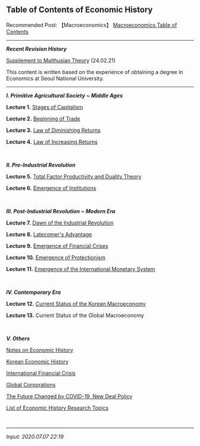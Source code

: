 ## **Table of Contents of Economic History**

Recommended Post: 【Macroeconomics】 [Macroeconomics Table of Contents](https://jb243.github.io/pages/2027)

---

_**Recent Revision History**_

[Supplement to Malthusian Theory](https://jb243.github.io/pages/1653) (24.02.21)

This content is written based on the experience of obtaining a degree in Economics at Seoul National University.

---

**_Ⅰ. Primitive Agricultural Society ~ Middle Ages_**

**Lecture 1.** [Stages of Capitalism](https://jb243.github.io/pages/1639)

**Lecture 2.** [Beginning of Trade](https://jb243.github.io/pages/1652)

**Lecture 3.** [Law of Diminishing Returns](https://jb243.github.io/pages/1653)

**Lecture 4.** [Law of Increasing Returns](https://jb243.github.io/pages/1654)

<br>

**_Ⅱ. Pre-Industrial Revolution_**

**Lecture 5.** [Total Factor Productivity and Duality Theory](https://jb243.github.io/pages/1656)

**Lecture 6.** [Emergence of Institutions](https://jb243.github.io/pages/1970)

<br>

**_Ⅲ. Post-Industrial Revolution ~ Modern Era_**

**Lecture 7.** [Dawn of the Industrial Revolution](https://jb243.github.io/pages/1971)

**Lecture 8.** [Latecomer's Advantage](https://jb243.github.io/pages/1975)

**Lecture 9.** [Emergence of Financial Crises](https://jb243.github.io/pages/1972)

**Lecture 10.** [Emergence of Protectionism](https://jb243.github.io/pages/1973)

**Lecture 11.** [Emergence of the International Monetary System](https://jb243.github.io/pages/1974)

<br>

**_Ⅳ. Contemporary Era_**

**Lecture 12.** [Current Status of the Korean Macroeconomy](https://jb243.github.io/pages/844)

**Lecture 13.** Current Status of the Global Macroeconomy

<br>

**_Ⅴ. Others_**

[Notes on Economic History](https://jb243.github.io/pages/1976)

[Korean Economic History](https://jb243.github.io/pages/489)

[International Financial Crisis](https://jb243.github.io/pages/1116)

[Global Corporations](https://jb243.github.io/pages/1982)

[The Future Changed by COVID-19, New Deal Policy](https://jb243.github.io/pages/1984)

[List of Economic History Research Topics](https://jb243.github.io/pages/307)

<br>

---

_Input: 2020.07.07 22:19_